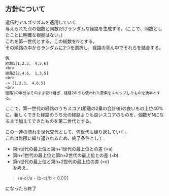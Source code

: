 ## 方針について
遺伝的アルゴリズムを適用していく
<br>
与えられた点の個数と同数だけランダムな経路を生成する。(ここで、同数としたことに明確な根拠はない。)  
これを第一世代とする。この総数をNとする。  
その順路の中からランダムに2つを選択し、経路の真ん中でそれらを結合する。

    例    
    経路1[1,2,3,　4,5,6]
    <br>
    経路2[2,4,6,　1,3,5]
    <br>
    -> [1,2,3,　4,6,5]
    <br>
    経路1の半分はそのまま受け継ぎ、経路2のうち使われた要素をスキップしたものを後半とする。

ここで、第一世代の経路のうちスコア(距離の2乗の合計値)の良いもの上位40%に、新しくできた経路のうち元の経路よりも良いスコアのものを、個数がNになるまで加えてできたものを第二世代とする。  
    
この一連の流れを世代交代として、何世代も繰り返していく。    
これは無限に繰り返されるため、終了条件として
- 第n世代の最上位と第n+1世代の最上位との差 (=a)
- 第n+1世代の最上位と第n+2世代の最上位との差 (=b)
- 第n世代の最上位と第n+2世代の最上位の差 (=c)   
を考え、   
>  (a-c)/a - (b-c)/b < 0.001

になったら終了
